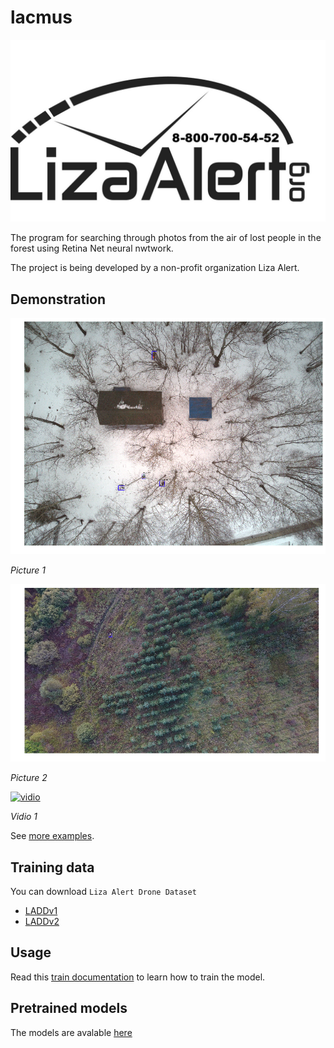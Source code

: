 # lacmus

![logo](docs/imgs/la-logo.jpg)

The program for searching through photos from the air of lost people in the forest using Retina Net neural nwtwork.

The project is being developed by a non-profit organization Liza Alert.

## Demonstration

![01](docs/imgs/examples/02.png)

*Picture 1*

![02](docs/imgs/examples/08.png)

*Picture 2*

[![vidio](http://img.youtube.com/vi/9pVtPM4bzww/0.jpg)](http://www.youtube.com/watch?v=9pVtPM4bzww)

*Vidio 1*

See [more examples](docs/work-demo.md).

## Training data

You can download `Liza Alert Drone Dataset` 
- [LADDv1](https://yadi.sk/d/4Hz_1qpiNbHhpQ)
- [LADDv2](https://yadi.sk/d/IBoACy3LOG8Cig)

## Usage

Read this [train documentation](docs/train-usage.md) to learn how to train the model.

## Pretrained models

The models are avalable [here](https://github.com/lizaalert/lacmus/releases/tag/0.1.1)
